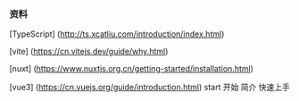 <!--
 * @Author: qixin qixin2@delant.com.cn
 * @Date: 2022-10-08 18:27:29
 * @LastEditors: qixin qixin2@delant.com.cn
 * @LastEditTime: 2022-10-08 18:49:53
 * @FilePath: /study/demo/imooc-nuxt-project/README.md
 * @Description: 这是默认设置,请设置`customMade`, 打开koroFileHeader查看配置 进行设置: https://github.com/OBKoro1/koro1FileHeader/wiki/%E9%85%8D%E7%BD%AE
-->
### 资料
[TypeScript]
(http://ts.xcatliu.com/introduction/index.html)

[vite]
(https://cn.vitejs.dev/guide/why.html)

[nuxt]
(https://www.nuxtjs.org.cn/getting-started/installation.html)

[vue3]
(https://cn.vuejs.org/guide/introduction.html)
    start
    开始
        简介
        快速上手